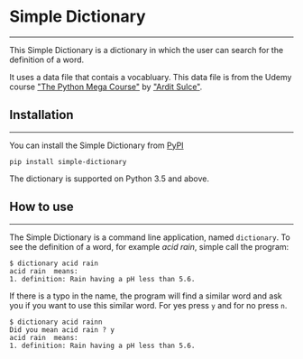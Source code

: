 # Simple Dictionary

---

This Simple Dictionary is a dictionary in which the user can search for the definition of a word.

It uses a data file that contais a vocabluary. This data file is from the Udemy course ["The Python Mega Course"](https://www.udemy.com/course/the-python-mega-course/) by ["Ardit Sulce"](https://www.udemy.com/user/adiune/).

## Installation

---

You can install the Simple Dictionary from [PyPI](https://pypi.org/project/simple-dictionary/)

```
pip install simple-dictionary
```

The dictionary is supported on Python 3.5 and above.

## How to use

---

The Simple Dictionary is a command line application, named `dictionary`. To see the definition of a word, for example _acid rain_, simple call the program:

```
$ dictionary acid rain
acid rain  means:
1. definition: Rain having a pH less than 5.6.
```

If there is a typo in the name, the program will find a similar word and ask you if you want to use this similar word. For yes press `y` and for no press `n`.

```
$ dictionary acid rainn
Did you mean acid rain ? y
acid rain  means:
1. definition: Rain having a pH less than 5.6.
```
